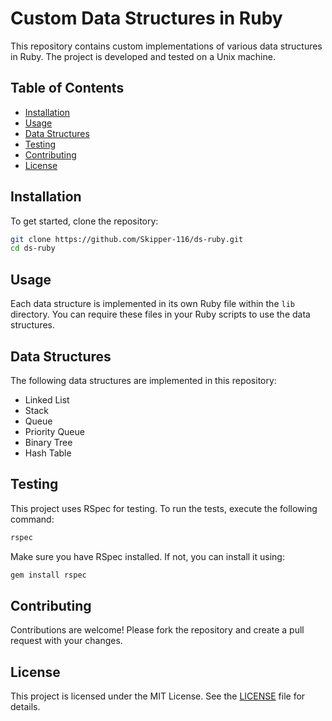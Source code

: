 # Custom Data Structures in Ruby

This repository contains custom implementations of various data structures in Ruby. The project is developed and tested on a Unix machine.

## Table of Contents
- [Installation](#installation)
- [Usage](#usage)
- [Data Structures](#data-structures)
- [Testing](#testing)
- [Contributing](#contributing)
- [License](#license)

## Installation

To get started, clone the repository:

```sh
git clone https://github.com/Skipper-116/ds-ruby.git
cd ds-ruby
```

## Usage

Each data structure is implemented in its own Ruby file within the `lib` directory. You can require these files in your Ruby scripts to use the data structures.

## Data Structures

The following data structures are implemented in this repository:
- Linked List
- Stack
- Queue
- Priority Queue
- Binary Tree
- Hash Table

## Testing

This project uses RSpec for testing. To run the tests, execute the following command:

```sh
rspec
```

Make sure you have RSpec installed. If not, you can install it using:

```sh
gem install rspec
```

## Contributing

Contributions are welcome! Please fork the repository and create a pull request with your changes.

## License

This project is licensed under the MIT License. See the [LICENSE](LICENSE) file for details.